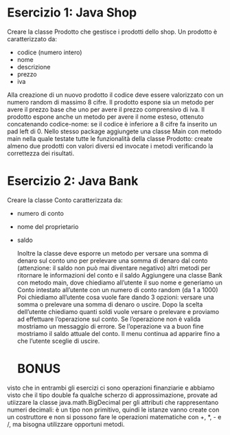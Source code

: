 # Esercizio 1: Java Shop <br>
Creare la classe Prodotto che gestisce i prodotti dello shop.
Un prodotto è caratterizzato da:
- codice (numero intero)
- nome
- descrizione
- prezzo
- iva <br>

Alla creazione di un nuovo prodotto il codice deve essere valorizzato con un numero random di massimo 8 cifre.
  Il prodotto espone sia un metodo per avere il prezzo base che uno per avere il prezzo comprensivo di iva.
  Il prodotto espone anche un metodo per avere il nome esteso, ottenuto concatenando codice-nome: se il codice è inferiore a 8 cifre fa inserito un pad left di 0.
  Nello stesso package aggiungete una classe Main con metodo main nella quale testate tutte le funzionalità della classe Prodotto: create almeno due prodotti con valori diversi ed invocate i metodi verificando la correttezza dei risultati.

#  Esercizio 2: Java Bank 
  Creare la classe Conto caratterizzata da:
- numero di conto
- nome del proprietario
- saldo

  Inoltre la classe deve esporre
  un metodo per versare una somma di denaro sul conto
  uno per prelevare una somma di denaro dal conto (attenzione: il saldo non può mai diventare negativo)
  altri metodi per ritornare le informazioni del conto e il saldo
  Aggiungere una classe Bank con metodo main, dove chiediamo all’utente il suo nome e generiamo un Conto intestato all’utente con un numero di conto random (da 1 a 1000)
  Poi chiediamo all’utente cosa vuole fare dando 3 opzioni: versare una somma o prelevare una somma di denaro o uscire.
  Dopo la scelta dell’utente chiediamo quanti soldi vuole versare o prelevare e proviamo ad effettuare l’operazione sul conto.
  Se l’operazione non è valida mostriamo un messaggio di errore. Se l’operazione va a buon fine mostriamo il saldo attuale del conto. Il menu continua ad apparire fino a che l’utente sceglie di uscire.
  # BONUS
visto che in entrambi gli esercizi ci sono operazioni finanziarie e abbiamo visto che il tipo double fa qualche scherzo di approssimazione, provate ad utiizzare la classe java.math.BigDecimal per gli attributi che rappresentano numeri decimali: è un tipo non primitivo, quindi le istanze vanno create con un costruttore e non si possono fare le operazioni matematiche con +, *, - e /, ma bisogna utilizzare opportuni metodi.